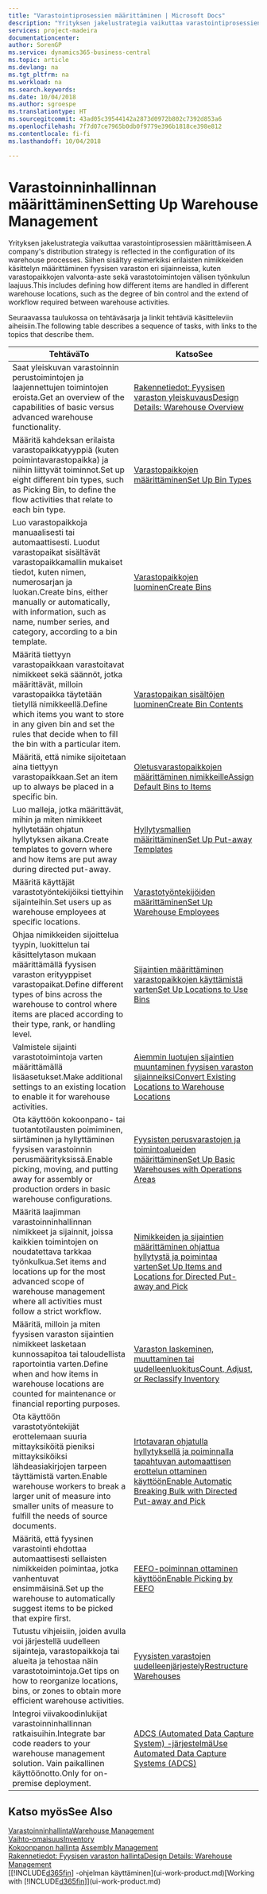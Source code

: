 ```yaml
---
title: "Varastointiprosessien määrittäminen | Microsoft Docs"
description: "Yrityksen jakelustrategia vaikuttaa varastointiprosessien määrittämiseen. Siihen sisältyy esimerkiksi erilaisten nimikkeiden käsittelyn määrittäminen fyysisen varaston eri sijainneissa, kuten varastopaikkojen valvonta-aste sekä varastotoimintojen välisen työnkulun laajuus."
services: project-madeira
documentationcenter: 
author: SorenGP
ms.service: dynamics365-business-central
ms.topic: article
ms.devlang: na
ms.tgt_pltfrm: na
ms.workload: na
ms.search.keywords: 
ms.date: 10/04/2018
ms.author: sgroespe
ms.translationtype: HT
ms.sourcegitcommit: 43ad05c39544142a2873d0972b802c7392d853a6
ms.openlocfilehash: 7f7d07ce7965b0db0f9779e396b1818ce398e812
ms.contentlocale: fi-fi
ms.lasthandoff: 10/04/2018

---
```

# <a name="setting-up-warehouse-management"></a><span data-ttu-id="1a681-104">Varastoinninhallinnan määrittäminen</span><span class="sxs-lookup"><span data-stu-id="1a681-104">Setting Up Warehouse Management</span></span>
<span data-ttu-id="1a681-105">Yrityksen jakelustrategia vaikuttaa varastointiprosessien määrittämiseen.</span><span class="sxs-lookup"><span data-stu-id="1a681-105">A company's distribution strategy is reflected in the configuration of its warehouse processes.</span></span> <span data-ttu-id="1a681-106">Siihen sisältyy esimerkiksi erilaisten nimikkeiden käsittelyn määrittäminen fyysisen varaston eri sijainneissa, kuten varastopaikkojen valvonta-aste sekä varastotoimintojen välisen työnkulun laajuus.</span><span class="sxs-lookup"><span data-stu-id="1a681-106">This includes defining how different items are handled in different warehouse locations, such as the degree of bin control and the extend of workflow required between warehouse activities.</span></span>  

 <span data-ttu-id="1a681-107">Seuraavassa taulukossa on tehtäväsarja ja linkit tehtäviä käsitteleviin aiheisiin.</span><span class="sxs-lookup"><span data-stu-id="1a681-107">The following table describes a sequence of tasks, with links to the topics that describe them.</span></span>   

|<span data-ttu-id="1a681-108">**Tehtävä**</span><span class="sxs-lookup"><span data-stu-id="1a681-108">**To**</span></span>|<span data-ttu-id="1a681-109">**Katso**</span><span class="sxs-lookup"><span data-stu-id="1a681-109">**See**</span></span>|  
|------------|-------------|  
|<span data-ttu-id="1a681-110">Saat yleiskuvan varastoinnin perustoimintojen ja laajennettujen toimintojen eroista.</span><span class="sxs-lookup"><span data-stu-id="1a681-110">Get an overview of the capabilities of basic versus advanced warehouse functionality.</span></span>|[<span data-ttu-id="1a681-111">Rakennetiedot: Fyysisen varaston yleiskuvaus</span><span class="sxs-lookup"><span data-stu-id="1a681-111">Design Details: Warehouse Overview</span></span>](design-details-warehouse-overview.md)|  
|<span data-ttu-id="1a681-112">Määritä kahdeksan erilaista varastopaikkatyyppiä (kuten poimintavarastopaikka) ja niihin liittyvät toiminnot.</span><span class="sxs-lookup"><span data-stu-id="1a681-112">Set up eight different bin types, such as Picking Bin, to define the flow activities that relate to each bin type.</span></span>|[<span data-ttu-id="1a681-113">Varastopaikkojen määrittäminen</span><span class="sxs-lookup"><span data-stu-id="1a681-113">Set Up Bin Types</span></span>](warehouse-how-to-set-up-bin-types.md)|  
|<span data-ttu-id="1a681-114">Luo varastopaikkoja manuaalisesti tai automaattisesti. Luodut varastopaikat sisältävät varastopaikkamallin mukaiset tiedot, kuten nimen, numerosarjan ja luokan.</span><span class="sxs-lookup"><span data-stu-id="1a681-114">Create bins, either manually or automatically, with information, such as name, number series, and category, according to a bin template.</span></span>|[<span data-ttu-id="1a681-115">Varastopaikkojen luominen</span><span class="sxs-lookup"><span data-stu-id="1a681-115">Create Bins</span></span>](warehouse-how-to-create-individual-bins.md)|  
|<span data-ttu-id="1a681-116">Määritä tiettyyn varastopaikkaan varastoitavat nimikkeet sekä säännöt, jotka määrittävät, milloin varastopaikka täytetään tietyllä nimikkeellä.</span><span class="sxs-lookup"><span data-stu-id="1a681-116">Define which items you want to store in any given bin and set the rules that decide when to fill the bin with a particular item.</span></span>|[<span data-ttu-id="1a681-117">Varastopaikan sisältöjen luominen</span><span class="sxs-lookup"><span data-stu-id="1a681-117">Create Bin Contents</span></span>](warehouse-how-to-set-up-bin-contents.md)|  
|<span data-ttu-id="1a681-118">Määritä, että nimike sijoitetaan aina tiettyyn varastopaikkaan.</span><span class="sxs-lookup"><span data-stu-id="1a681-118">Set an item up to always be placed in a specific bin.</span></span>|[<span data-ttu-id="1a681-119">Oletusvarastopaikkojen määrittäminen nimikkeille</span><span class="sxs-lookup"><span data-stu-id="1a681-119">Assign Default Bins to Items</span></span>](warehouse-how-to-assign-default-bins-to-items.md)|
|<span data-ttu-id="1a681-120">Luo malleja, jotka määrittävät, mihin ja miten nimikkeet hyllytetään ohjatun hyllytyksen aikana.</span><span class="sxs-lookup"><span data-stu-id="1a681-120">Create templates to govern where and how items are put away during directed put-away.</span></span>|[<span data-ttu-id="1a681-121">Hyllytysmallien määrittäminen</span><span class="sxs-lookup"><span data-stu-id="1a681-121">Set Up Put-away Templates</span></span>](warehouse-how-to-set-up-put-away-templates.md)|
|<span data-ttu-id="1a681-122">Määritä käyttäjät varastotyöntekijöiksi tiettyihin sijainteihin.</span><span class="sxs-lookup"><span data-stu-id="1a681-122">Set users up as warehouse employees at specific locations.</span></span>|[<span data-ttu-id="1a681-123">Varastotyöntekijöiden määrittäminen</span><span class="sxs-lookup"><span data-stu-id="1a681-123">Set Up Warehouse Employees</span></span>](warehouse-how-to-set-up-warehouse-employees.md)|
|<span data-ttu-id="1a681-124">Ohjaa nimikkeiden sijoittelua tyypin, luokittelun tai käsittelytason mukaan määrittämällä fyysisen varaston erityyppiset varastopaikat.</span><span class="sxs-lookup"><span data-stu-id="1a681-124">Define different types of bins across the warehouse to control where items are placed according to their type, rank, or handling level.</span></span>|[<span data-ttu-id="1a681-125">Sijaintien määrittäminen varastopaikkojen käyttämistä varten</span><span class="sxs-lookup"><span data-stu-id="1a681-125">Set Up Locations to Use Bins</span></span>](warehouse-how-to-set-up-locations-to-use-bins.md)|
|<span data-ttu-id="1a681-126">Valmistele sijainti varastotoimintoja varten määrittämällä lisäasetukset.</span><span class="sxs-lookup"><span data-stu-id="1a681-126">Make additional settings to an existing location to enable it for warehouse activities.</span></span>|[<span data-ttu-id="1a681-127">Aiemmin luotujen sijaintien muuntaminen fyysisen varaston sijainneiksi</span><span class="sxs-lookup"><span data-stu-id="1a681-127">Convert Existing Locations to Warehouse Locations</span></span>](warehouse-how-to-convert-existing-locations-to-warehouse-locations.md)|
|<span data-ttu-id="1a681-128">Ota käyttöön kokoonpano- tai tuotantotilausten poimiminen, siirtäminen ja hyllyttäminen fyysisen varastoinnin perusmäärityksissä.</span><span class="sxs-lookup"><span data-stu-id="1a681-128">Enable picking, moving, and putting away for assembly or production orders in basic warehouse configurations.</span></span>|[<span data-ttu-id="1a681-129">Fyysisten perusvarastojen ja toimintoalueiden määrittäminen</span><span class="sxs-lookup"><span data-stu-id="1a681-129">Set Up Basic Warehouses with Operations Areas</span></span>](warehouse-how-to-set-up-basic-warehouses-with-operations-areas.md)|  
|<span data-ttu-id="1a681-130">Määritä laajimman varastoinninhallinnan nimikkeet ja sijainnit, joissa kaikkien toimintojen on noudatettava tarkkaa työnkulkua.</span><span class="sxs-lookup"><span data-stu-id="1a681-130">Set items and locations up for the most advanced scope of warehouse management where all activities must follow a strict workflow.</span></span>|[<span data-ttu-id="1a681-131">Nimikkeiden ja sijaintien määrittäminen ohjattua hyllytystä ja poimintaa varten</span><span class="sxs-lookup"><span data-stu-id="1a681-131">Set Up Items and Locations for Directed Put-away and Pick</span></span>](warehouse-how-to-set-up-items-for-directed-put-away-and-pick.md)|  
|<span data-ttu-id="1a681-132">Määritä, milloin ja miten fyysisen varaston sijaintien nimikkeet lasketaan kunnossapitoa tai taloudellista raportointia varten.</span><span class="sxs-lookup"><span data-stu-id="1a681-132">Define when and how items in warehouse locations are counted for maintenance or financial reporting purposes.</span></span>|[<span data-ttu-id="1a681-133">Varaston laskeminen, muuttaminen tai uudelleenluokitus</span><span class="sxs-lookup"><span data-stu-id="1a681-133">Count, Adjust, or Reclassify Inventory</span></span>](inventory-how-count-adjust-reclassify.md)|
|<span data-ttu-id="1a681-134">Ota käyttöön varastotyöntekijät erottelemaan suuria mittayksiköitä pieniksi mittayksiköiksi lähdeasiakirjojen tarpeen täyttämistä varten.</span><span class="sxs-lookup"><span data-stu-id="1a681-134">Enable warehouse workers to break a larger unit of measure into smaller units of measure to fulfill the needs of source documents.</span></span>|[<span data-ttu-id="1a681-135">Irtotavaran ohjatulla hyllytyksellä ja poiminnalla tapahtuvan automaattisen erottelun ottaminen käyttöön</span><span class="sxs-lookup"><span data-stu-id="1a681-135">Enable Automatic Breaking Bulk with Directed Put-away and Pick</span></span>](warehouse-enable-automatic-breaking-bulk-with-directed-put-away-and-pick.md)|  
|<span data-ttu-id="1a681-136">Määritä, että fyysinen varastointi ehdottaa automaattisesti sellaisten nimikkeiden poimintaa, jotka vanhentuvat ensimmäisinä.</span><span class="sxs-lookup"><span data-stu-id="1a681-136">Set up the warehouse to automatically suggest items to be picked that expire first.</span></span>|[<span data-ttu-id="1a681-137">FEFO-poiminnan ottaminen käyttöön</span><span class="sxs-lookup"><span data-stu-id="1a681-137">Enable Picking by FEFO</span></span>](warehouse-picking-by-fefo.md)|
|<span data-ttu-id="1a681-138">Tutustu vihjeisiin, joiden avulla voi järjestellä uudelleen sijainteja, varastopaikkoja tai alueita ja tehostaa näin varastotoimintoja.</span><span class="sxs-lookup"><span data-stu-id="1a681-138">Get tips on how to reorganize locations, bins, or zones to obtain more efficient warehouse activities.</span></span>|[<span data-ttu-id="1a681-139">Fyysisten varastojen uudelleenjärjestely</span><span class="sxs-lookup"><span data-stu-id="1a681-139">Restructure Warehouses</span></span>](warehouse-how-to-restructure-warehouses.md)|
|<span data-ttu-id="1a681-140">Integroi viivakoodinlukijat varastoinninhallinnan ratkaisuihin.</span><span class="sxs-lookup"><span data-stu-id="1a681-140">Integrate bar code readers to your warehouse management solution.</span></span> <span data-ttu-id="1a681-141">Vain paikallinen käyttöönotto.</span><span class="sxs-lookup"><span data-stu-id="1a681-141">Only for on-premise deployment.</span></span>|[<span data-ttu-id="1a681-142">ADCS (Automated Data Capture System) -järjestelmä</span><span class="sxs-lookup"><span data-stu-id="1a681-142">Use Automated Data Capture Systems (ADCS)</span></span>](warehouse-use-automated-data-capture-systems-adcs.md)|

## <a name="see-also"></a><span data-ttu-id="1a681-143">Katso myös</span><span class="sxs-lookup"><span data-stu-id="1a681-143">See Also</span></span>  
[<span data-ttu-id="1a681-144">Varastoinninhallinta</span><span class="sxs-lookup"><span data-stu-id="1a681-144">Warehouse Management</span></span>](warehouse-manage-warehouse.md)  
[<span data-ttu-id="1a681-145">Vaihto-omaisuus</span><span class="sxs-lookup"><span data-stu-id="1a681-145">Inventory</span></span>](inventory-manage-inventory.md)  
<span data-ttu-id="1a681-146">[Kokoonpanon hallinta](assembly-assemble-items.md)  </span><span class="sxs-lookup"><span data-stu-id="1a681-146">[Assembly Management](assembly-assemble-items.md)  </span></span>  
[<span data-ttu-id="1a681-147">Rakennetiedot: Fyysisen varaston hallinta</span><span class="sxs-lookup"><span data-stu-id="1a681-147">Design Details: Warehouse Management</span></span>](design-details-warehouse-management.md)  
<span data-ttu-id="1a681-148">[[!INCLUDE[d365fin](includes/d365fin_md.md)] -ohjelman käyttäminen](ui-work-product.md)</span><span class="sxs-lookup"><span data-stu-id="1a681-148">[Working with [!INCLUDE[d365fin](includes/d365fin_md.md)]](ui-work-product.md)</span></span>

